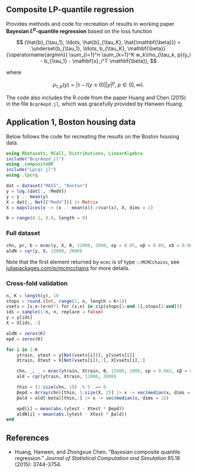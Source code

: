 ## Composite LP-quantile regression

Provides methods and code for recreation of results in working paper **Bayesian $L^p$-quantile regression** based on the loss function

$$
  (\hat{b}_{\tau_1}, \ldots, \hat{b}_{\tau_K}, \hat{\mathbf{\beta}}) = \underset{b_{\tau_1}, \ldots, b_{\tau_K}, \mathbf{\beta}}{\operatorname{argmin}} \sum_{i=1}^n  \sum_{k=1}^K w_k\rho_{\tau_k, p}(y_i - b_{\tau_1} - \mathbf{x}_i^T \mathbf{\beta}),
$$

where

$$
  \rho_{\tau, p}(y) = |\tau - I(y \leq 0)||y|^p,\ p \in (0, \infty).
$$

The code also includes the R code from the paper Huang and Chen (2015) in the file `BcqrAepd.jl`, which was gracefully provided by Hanwen Huang.

## Application 1, Boston housing data
Below follows the code for recreating the results on the Boston housing data.
```jl
using RDatasets, RCall, Distributions, LinearAlgebra
include("BcqrAepd.jl")
using .compositeQR
include("Lpcqr.jl")
using .lpcrq

dat = dataset("MASS", "Boston")
y = log.(dat[:, :MedV])
y = y .- mean(y)
X = dat[:, Not(["MedV"])] |> Matrix
X = mapslices(x -> (x .- mean(x))./√var(x), X, dims = 1)

θ = range(0.1, 0.9, length = 9)
```

### Full dataset
```jl
chn, pr, b = mcmc(y, X, θ, 12000, 2000, ϵp = 0.05, ϵβ = 0.09, ϵb = 0.009)
aldN = cqr(y, X, 12000, 2000)
```
Note that the first element returned by `mcmc` is of type `::MCMCchains`, see [juliapackages.com/p/mcmcchains](https://juliapackages.com/p/mcmcchains) for more details.

### Cross-fold validation
```jl
n, K = length(y), 10
stops = round.(Int, range(1, n, length = K+1))
vsets = [s:e-(e<n)*1 for (s,e) in zip(stops[1:end-1],stops[2:end])]
ids = sample(1:n, n, replace = false)
y = y[ids]
X = X[ids, :]

aldN = zeros(K)
epd = zeros(K)

for i in 1:K
    ytrain, ytest = y[Not(vsets[i])], y[vsets[i]]
    Xtrain, Xtest = X[Not(vsets[i]),:], X[vsets[i],:]

    chn, _, _ = mcmc(ytrain, Xtrain, θ, 12000, 2000, ϵp = 0.042, ϵβ = 0.08, ϵb = 0.0082);
    ald = cqr(ytrain, Xtrain, 12000, 2000)

    thin = (1:size(chn, 1)) .% 5 .== 0
    βepd = Array(chn)[thin, 1:size(X, 2)] |> x -> vec(median(x, dims = 1))
    βald = ald[:beta][thin,:] |> x -> vec(median(x, dims = 1))

    epd[i] = mean(abs.(ytest - Xtest * βepd))
    aldN[i] = mean(abs.(ytest - Xtest * βald))
end
```


## References
- Huang, Hanwen, and Zhongxue Chen. "Bayesian composite quantile regression." *Journal of Statistical Computation and Simulation* 85.18 (2015): 3744-3754.
